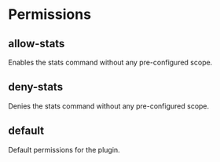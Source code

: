 # Permissions

## allow-stats

Enables the stats command without any pre-configured scope.

## deny-stats

Denies the stats command without any pre-configured scope.

## default

Default permissions for the plugin.

